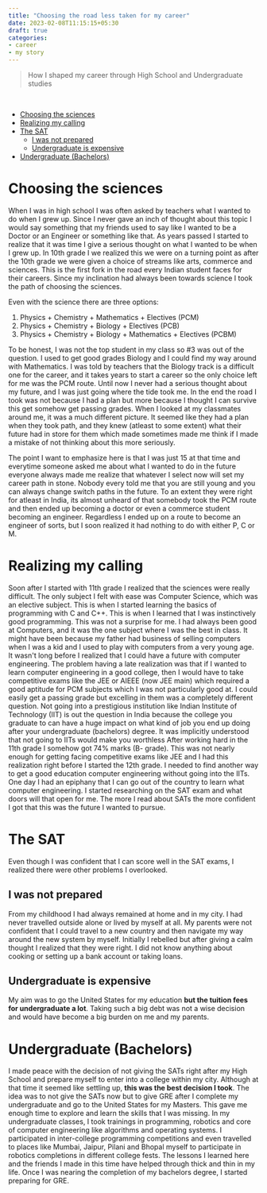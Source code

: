 ```yaml
---
title: "Choosing the road less taken for my career"
date: 2023-02-08T11:15:15+05:30
draft: true
categories:
- career
- my story
---
```


> How I shaped my career through High School and Undergraduate studies

<br/>

<!-- TOC -->
* [Choosing the sciences](#choosing-the-sciences)
* [Realizing my calling](#realizing-my-calling)
* [The SAT](#the-sat)
  * [I was not prepared](#i-was-not-prepared)
  * [Undergraduate is expensive](#undergraduate-is-expensive)
* [Undergraduate (Bachelors)](#undergraduate--bachelors-)
<!-- TOC -->

# Choosing the sciences
When I was in high school I was often asked by teachers what I wanted to do when I grew up. Since I never gave an inch of thought about this topic I would say something that my friends used to say like I wanted to be a Doctor or an Engineer or something like that.
As years passed I started to realize that it was time I give a serious thought on what I wanted to be when I grew up. In 10th grade I we realized this we were on a turning point as after the 10th grade we were given a choice of streams like arts, commerce and sciences. This is the first fork in the road every Indian student faces for their careers.
Since my inclination had always been towards science I took the path of choosing the sciences. 

Even with the science there are three options:
1. Physics + Chemistry + Mathematics + Electives (PCM)
2. Physics + Chemistry + Biology + Electives (PCB)
3. Physics + Chemistry + Biology + Mathematics + Electives (PCBM)

To be honest, I was not the top student in my class so #3 was out of the question. I used to get good grades Biology and I could find my way around with Mathematics. I was told by teachers that the Biology track is a difficult one for the career, and it takes years to start a career so the only choice left for me was the PCM route. Until now I never had a serious thought about my future, and I was just going where the tide took me. In the end the road I took was not because I had a plan but more because I thought I can survive this get somehow get passing grades. 
When I looked at my classmates around me, it was a much different picture. It seemed like they had a plan when they took path, and they knew (atleast to some extent) what their future had in store for them which made sometimes made me think if I made a mistake of not thinking about this more seriously.

The point I want to emphasize here is that I was just 15 at that time and everytime someone asked me about what I wanted to do in the future everyone always made me realize that whatever I select now will set my career path in stone. Nobody every told me that you are still young and you can always change switch paths in the future. To an extent they were right for atleast in India, its almost unheard of that somebody took the PCM route and then ended up becoming a doctor or even a commerce student becoming an engineer.
Regardless I ended up on a route to become an engineer of sorts, but I soon realized it had nothing to do with either P, C or M.


# Realizing my calling
Soon after I started with 11th grade I realized that the sciences were really difficult. The only subject I felt with ease was Computer Science, which was an elective subject. This is when I started learning the basics of programming with C and C++. This is when I learned that I was instinctively good programming. This was not a surprise for me. I had always been good at Computers, and it was the one subject where I was the best in class. It might have been because my father had business of selling computers when I was a kid and I used to play with computers from a very young age. It wasn't long before I realized that I could have a future with computer engineering.
The problem having a late realization was that if I wanted to learn computer engineering in a good college, then I would have to take competitive exams like the JEE or AIEEE (now JEE main) which required a good aptitude for PCM subjects which I was not particularly good at. I could easily get a passing grade but excelling in them was a completely different question. 
Not going into a prestigious institution like Indian Institute of Technology (IIT) is out the question in India because the college you graduate to can have a huge impact on what kind of job you end up doing after your undergraduate (bachelors) degree. It was implicitly understood that not going to IITs would make you worthless
After working hard in the 11th grade I somehow got 74% marks (B- grade). This was not nearly enough for getting facing competitive exams like JEE and I had this realization right before I started the 12th grade. I needed to find another way to get a good education computer engineering without going into the IITs.
One day I had an epiphany that I can go out of the country to learn what computer engineering. I started researching on the SAT exam and what doors will that open for me. The more I read about SATs the more confident I got that this was the future I wanted to pursue.

# The SAT
Even though I was confident that I can score well in the SAT exams, I realized there were other problems I overlooked.

## I was not prepared
From my childhood I had always remained at home and in my city. I had never travelled outside alone or lived by myself at all. My parents were not confident that I could travel to a new country and then navigate my way around the new system by myself. Initially I rebelled but after giving a calm thought I realized that they were right.
I did not know anything about cooking or setting up a bank account or taking loans. 

## Undergraduate is expensive
My aim was to go the United States for my education **but the tuition fees for undergraduate a lot**. Taking such a big debt was not a wise decision and would have become a big burden on me and my parents.

# Undergraduate (Bachelors)
I made peace with the decision of not giving the SATs right after my High School and prepare myself to enter into a college within my city. Although at that time it seemed like settling up, **this was the best decision I took**.
The idea was to not give the SATs now but to give GRE after I complete my undergraduate and go to the United States for my Masters. This gave me enough time to explore and learn the skills that I was missing. In my undergraduate classes, I took trainings in programming, robotics and core of computer engineering like algorithms and operating systems. I participated in inter-college programming competitions and even travelled to places like Mumbai, Jaipur, Pilani and Bhopal myself to participate in robotics completions in different college fests.
The lessons I learned here and the friends I made in this time have helped through thick and thin in my life. Once I was nearing the completion of my bachelors degree, I started preparing for GRE.

